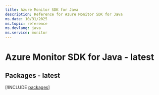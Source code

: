 ```yaml
---
title: Azure Monitor SDK for Java
description: Reference for Azure Monitor SDK for Java
ms.date: 10/31/2025
ms.topic: reference
ms.devlang: java
ms.service: monitor
---
```

# Azure Monitor SDK for Java - latest
## Packages - latest
[!INCLUDE [packages](monitor-index.md)]